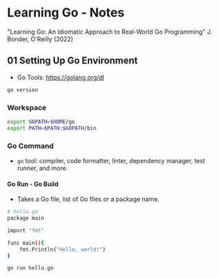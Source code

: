 # Learning Go - Notes

"Learning Go: An Idiomatic Approach to Real-World Go Programming" J. Bonder, O'Reilly (2022)

## 01 Setting Up Go Environment

- Go Tools: https://golang.org/dl

```sh
go version
```

### Workspace

```sh
export GOPATH=$HOME/go
export PATH=$PATH:$GOPATH/bin
```

### Go Command

- ```go``` tool: compiler, code formatter, linter, dependency manager, test runner, and more.

#### Go Run - Go Build

- Takes a Go file, list of Go files or a package name.
  
```sh
# hello.go
package main

import "fmt"

func main(){
    fmt.Println("Hello, world!")
}
```


```sh
go run hello.go
```